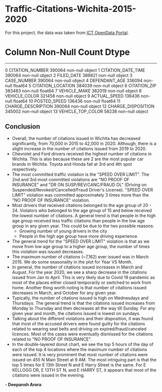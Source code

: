 # Traffic-Citations-Wichita-2015-2020

For this project, the data was taken from [ICT OpenData Portal](https://ict-opendata-cityofwichita.hub.arcgis.com/search?q=citations). 

 #   Column              Non-Null Count   Dtype  
---  ------              --------------   -----  
 0   CITATION_NUMBER     390064 non-null  object 
 1   CITATION_DATE_TIME  390064 non-null  object 
 2   FILED_DATE          389821 non-null  object 
 3   CASE_NUMBER         390064 non-null  object 
 4   DEFENDANT_AGE       336094 non-null  float64
 5   CITATION_LOCATION   384039 non-null  object 
 6   CITATION_ZIP        383483 non-null  float64
 7   VEHICLE_MAKE        382019 non-null  object 
 8   VEHICLE_COLOR       321458 non-null  object 
 9   ACTUAL_SPEED        136436 non-null  float64
 10  POSTED_SPEED        136436 non-null  float64
 11  CHARGE_DESCRIPTION  390064 non-null  object 
 12  CHARGE_DISPOSITION  345002 non-null  object 
 13  VEHICLE_TOP_COLOR   58238 non-null   object 

## Conclusion

- Overall, the number of citations issued in Wichita has decreased significantly, from 70,000 in 2015 to 42,000 in 2020. Although, there is a slight increase in the number of citations issued from 2019 to 2020.
- Chevrolet and Ford drivers received the highest number of citations in Wichita. This is also because these are 2 are the most popular car brands in Wichita. Toyota and Honda fall at 3rd and 4th spot respectively.
- The most committed traffic violation is the "SPEED OVER LIMIT". The 2nd and 3rd most committed violations are "NO PROOF OF INSURANCE" and "DR ON SUSP/REV/CANC/FRAUD DL" (Driving on Suspended/Revoked/Cancelled/Fraud Driver's License). "SPEED OVER LIMIT" violation was committed approximately 3 times more than the "NO PROOF OF INSURANCE" violation.
- Most drivers that received citations belonged to the age group of 20 - 24. Violators who belonged to the age group of 15 and below received the lowest number of citations. A general trend is that people in the high age group received less traffic citations than people in the low age group in any given year. This could be due to the two possible reasons:
    - Growing number of young drivers in the city
    - People in the high age group have more driving experience.
- The general trend for the "SPEED OVER LIMIT" violation is that as we move from low age group to a higher age group, the number of times this violation was issued decreases.
- The maximum number of citations (~7,162) ever issued was in March 2015. We do some seasonality in the plot for Year VS Month.
- In general, the number of citations issued increases in March and August. For the year 2020, we see a sharp decrease in the citations issued from Jan to April. This is very likely due to Covid 19 pandemic as most of the places either closed temporarily or switched to work from home. Another thing worth noting is that number of citations issued decreases in March, and October for any given year.
- Typically, the number of citations issued is high on Wednesdays and Thursdays. The general trend is that the citations issued increases from Monday to Thursday and then decreases all the way till Sunday. For any given year and month, the citations issued is lowest on sundays.
- Talking about the different violations and their disposition, it was found that most of the accused drivers were found guilty for the citations related to wearing seat belts and driving on expired/fraud/canceled licences. Most of the cases were eventually dismissed for the citations related to "NO PROOF OF INSURANCE".
- In the double-layered donut chart, we see the top 5 hours of the day of each of the top 4 locations where the maximum number of citations were issued. It is very prominent that most number of citations were issued on 455 N Main Street at 9 AM. The most intriguing part is that the top 5 times for E 13th Street N and E Harry Street is the same. For E KELLOGG DR, E 13TH ST N, and E HARRY ST, it appears that most of the citations were issued in the evening.

**- Deepansh Arora**
